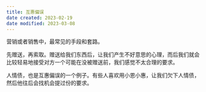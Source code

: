 ```yaml
---
title: 互惠偏误
date created: 2023-02-19
date modified: 2023-03-08
---
```


营销或者销售中，最常见的手段和套路。

先赠送，再索取。赠送给我们东西后，让我们产生不好意思的心理，而后我们就会比较轻易地接受对方一个可能在没被赠送前，我们感觉不太合理的要求。

人情债，也是互惠偏误的一个例子。有些人喜欢用小恩小惠，让我们欠下人情债，然后他往后会找机会提过份的要求。
